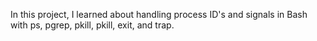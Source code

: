 In this project, I learned about handling process ID's and signals in Bash with ps, pgrep, pkill, pkill, exit, and trap.
